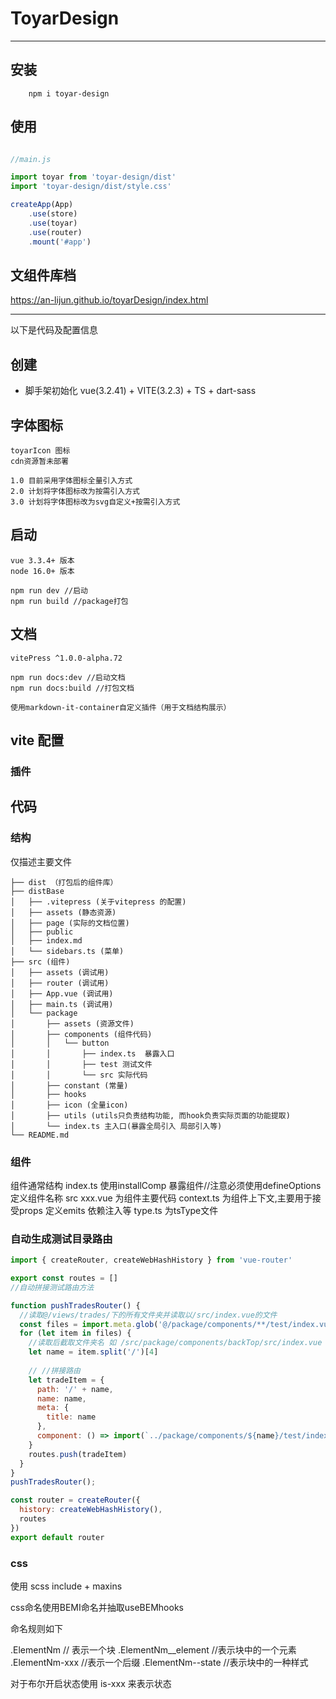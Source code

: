 
# ToyarDesign

<hr>

## 安装

```
    npm i toyar-design
```

## 使用

```JavaScript

//main.js

import toyar from 'toyar-design/dist'
import 'toyar-design/dist/style.css'

createApp(App)
    .use(store)
    .use(toyar)
    .use(router)
    .mount('#app')

```
## 文组件库档 

https://an-lijun.github.io/toyarDesign/index.html
<hr>

以下是代码及配置信息

## 创建

- 脚手架初始化 vue(3.2.41) + VITE(3.2.3) + TS + dart-sass

## 字体图标
    toyarIcon 图标
    cdn资源暂未部署
    
    1.0 目前采用字体图标全量引入方式
    2.0 计划将字体图标改为按需引入方式
    3.0 计划将字体图标改为svg自定义+按需引入方式
## 启动
    vue 3.3.4+ 版本
    node 16.0+ 版本

    npm run dev //启动
    npm run build //package打包

## 文档
    vitePress ^1.0.0-alpha.72

    npm run docs:dev //启动文档
    npm run docs:build //打包文档

    使用markdown-it-container自定义插件（用于文档结构展示）



## vite 配置

### 插件

## 代码

### 结构

仅描述主要文件
```
├── dist （打包后的组件库）
├── distBase 
│   ├── .vitepress (关于vitepress 的配置)
│   ├── assets (静态资源)
│   ├── page (实际的文档位置)
│   ├── public 
│   ├── index.md 
│   └── sidebars.ts (菜单)
├── src (组件)
│   ├── assets (调试用)
│   ├── router (调试用)
│   ├── App.vue (调试用)
│   ├── main.ts (调试用)
│   └── package
│       ├── assets (资源文件)
│       ├── components (组件代码)
│       │   └── button 
│       │       ├── index.ts  暴露入口
│       │       ├── test 测试文件
│       │       └── src 实际代码
│       ├── constant (常量)
│       ├── hooks
│       ├── icon (全量icon)
│       ├── utils (utils只负责结构功能, 而hook负责实际页面的功能提取)
│       └── index.ts 主入口(暴露全局引入 局部引入等)
└── README.md

```
### 组件

组件通常结构
index.ts 使用installComp 暴露组件//注意必须使用defineOptions定义组件名称
src 
    xxx.vue 为组件主要代码
    context.ts 为组件上下文,主要用于接受props 定义emits 依赖注入等
    type.ts 为tsType文件

### 自动生成测试目录路由

```JavaScript
import { createRouter, createWebHashHistory } from 'vue-router'

export const routes = []
//自动拼接测试路由方法

function pushTradesRouter() {
  //读取@/views/trades/下的所有文件夹并读取以/src/index.vue的文件
  const files = import.meta.glob('@/package/components/**/test/index.vue');
  for (let item in files) {
    //读取后截取文件夹名 如 /src/package/components/backTop/src/index.vue
    let name = item.split('/')[4]
    
    // //拼接路由
    let tradeItem = {
      path: '/' + name,
      name: name,
      meta: {
        title: name
      },
      component: () => import(`../package/components/${name}/test/index.vue`), //拼接成测试文件
    }
    routes.push(tradeItem)
  }
}
pushTradesRouter();

const router = createRouter({
  history: createWebHashHistory(),
  routes
})
export default router
```

### css

使用 scss 
include + maxins

css命名使用BEMI命名并抽取useBEMhooks

命名规则如下

.ElementNm // 表示一个块
.ElementNm__element //表示块中的一个元素
.ElementNm-xxx //表示一个后缀
.ElementNm--state //表示块中的一种样式

对于布尔开启状态使用 is-xxx 来表示状态



